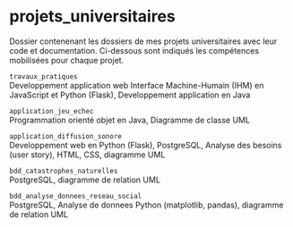 # projets_universitaires
Dossier contenenant les dossiers de mes projets universitaires avec leur code et documentation.
Ci-dessous sont indiqués les compétences mobilisées pour chaque projet.

`travaux_pratiques`\
Developpement application web Interface Machine-Humain (IHM) en JavaScript et Python (Flask), Developpement application en Java

`application_jeu_echec`\
Programmation orienté objet en Java, Diagramme de classe UML

`application_diffusion_sonore`\
Developpement web en Python (Flask), PostgreSQL, Analyse des besoins (user story), HTML, CSS, diagramme UML

`bdd_catastrophes_naturelles`\
PostgreSQL, diagramme de relation UML

`bdd_analyse_donnees_reseau_social`\
PostgreSQL, Analyse de donnees Python (matplotlib, pandas), diagramme de relation UML

